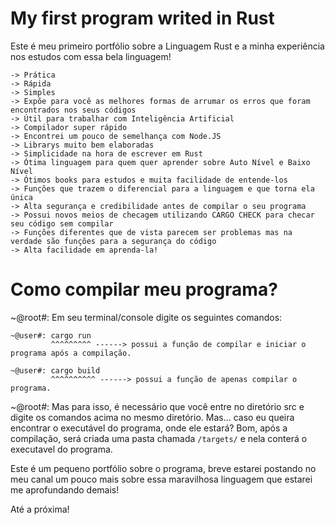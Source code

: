 <h1> My first program writed in Rust </h1>

Este é meu primeiro portfólio sobre a Linguagem Rust e a minha experiência nos estudos com essa bela linguagem!
```
-> Prática
-> Rápida
-> Simples
-> Expõe para você as melhores formas de arrumar os erros que foram encontrados nos seus códigos
-> Útil para trabalhar com Inteligência Artificial
-> Compilador super rápido
-> Encontrei um pouco de semelhança com Node.JS
-> Librarys muito bem elaboradas
-> Simplicidade na hora de escrever em Rust
-> Ótima linguagem para quem quer aprender sobre Auto Nível e Baixo Nível
-> Ótimos books para estudos e muita facilidade de entende-los
-> Funções que trazem o diferencial para a linguagem e que torna ela única
-> Alta segurança e credibilidade antes de compilar o seu programa
-> Possui novos meios de checagem utilizando CARGO CHECK para checar seu código sem compilar
-> Funções diferentes que de vista parecem ser problemas mas na verdade são funções para a segurança do código
-> Alta facilidade em aprenda-la!
```

# Como compilar meu programa?

~@root#: Em seu terminal/console digite os seguintes comandos:

    ~@user#: cargo run 
             ^^^^^^^^^ ------> possui a função de compilar e iniciar o programa após a compilação.
             
    ~@user#: cargo build
             ^^^^^^^^^^ ------> possui a função de apenas compilar o programa.

~@root#: Mas para isso, é necessário que você entre no diretório src e digite os comandos acima no mesmo diretório. Mas... caso eu queira encontrar o executável
do programa, onde ele estará? Bom, após a compilação, será criada uma pasta chamada ```/targets/``` e nela conterá o executavel do programa.

Este é um pequeno portfólio sobre o programa, breve estarei postando no meu canal um pouco mais sobre essa maravilhosa linguagem que estarei me aprofundando demais!

Até a próxima!
